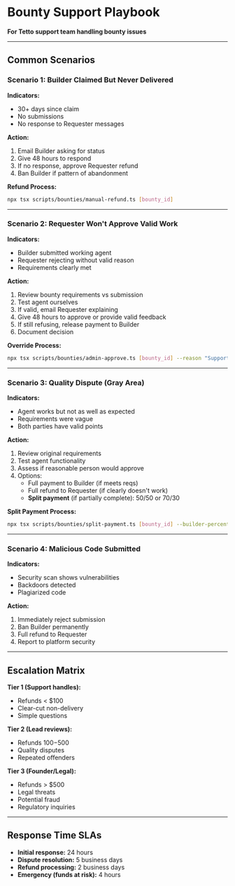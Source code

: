 # Bounty Support Playbook

**For Tetto support team handling bounty issues**

---

## Common Scenarios

### Scenario 1: Builder Claimed But Never Delivered

**Indicators:**
- 30+ days since claim
- No submissions
- No response to Requester messages

**Action:**
1. Email Builder asking for status
2. Give 48 hours to respond
3. If no response, approve Requester refund
4. Ban Builder if pattern of abandonment

**Refund Process:**
```bash
npx tsx scripts/bounties/manual-refund.ts [bounty_id]
```

---

### Scenario 2: Requester Won't Approve Valid Work

**Indicators:**
- Builder submitted working agent
- Requester rejecting without valid reason
- Requirements clearly met

**Action:**
1. Review bounty requirements vs submission
2. Test agent ourselves
3. If valid, email Requester explaining
4. Give 48 hours to approve or provide valid feedback
5. If still refusing, release payment to Builder
6. Document decision

**Override Process:**
```bash
npx tsx scripts/bounties/admin-approve.ts [bounty_id] --reason "Support override"
```

---

### Scenario 3: Quality Dispute (Gray Area)

**Indicators:**
- Agent works but not as well as expected
- Requirements were vague
- Both parties have valid points

**Action:**
1. Review original requirements
2. Test agent functionality
3. Assess if reasonable person would approve
4. Options:
   - Full payment to Builder (if meets reqs)
   - Full refund to Requester (if clearly doesn't work)
   - **Split payment** (if partially complete): 50/50 or 70/30

**Split Payment Process:**
```bash
npx tsx scripts/bounties/split-payment.ts [bounty_id] --builder-percent 50
```

---

### Scenario 4: Malicious Code Submitted

**Indicators:**
- Security scan shows vulnerabilities
- Backdoors detected
- Plagiarized code

**Action:**
1. Immediately reject submission
2. Ban Builder permanently
3. Full refund to Requester
4. Report to platform security

---

## Escalation Matrix

**Tier 1 (Support handles):**
- Refunds < $100
- Clear-cut non-delivery
- Simple questions

**Tier 2 (Lead reviews):**
- Refunds $100-$500
- Quality disputes
- Repeated offenders

**Tier 3 (Founder/Legal):**
- Refunds > $500
- Legal threats
- Potential fraud
- Regulatory inquiries

---

## Response Time SLAs

- **Initial response:** 24 hours
- **Dispute resolution:** 5 business days
- **Refund processing:** 2 business days
- **Emergency (funds at risk):** 4 hours
